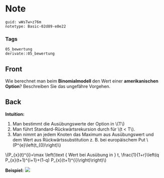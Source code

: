 # Note
```
guid: wWsTw>z76m
notetype: Basic-02d89-e0e22
```

### Tags
```
05_bewertung
derivate::05_bewertung
```

## Front
Wie berechnet man beim <b>Binomialmodell </b>den Wert einer <b>amerikanischen Option</b>? Beschreiben Sie das ungefähre Vorgehen.

## Back
<b>Intuition:</b>
<ol><li>Man bestimmt die Ausübungswerte der Option in \(T\)</li><li>Man führt Standard-Rückwärtsrekursion durch für \(t < T\).</li><li>Man nimmt an jedem Knoten das Maximum aus Ausübungswert und dem Wert aus Rückwärtssubstitution z. B. bei europäischem Put \(P^{e}\left(t_{0}\right)\)</li></ol>\(P_{x}(t)^{i}=\max \left(\text { Wert bei Ausübung in } t, \frac{1}{1+r}\left(q P_{x}(t+1)^{i+1}+(1-q) P_{x}(t+1)^{i}\right)\right)\)

<b>Beispiel:</b>
<img src="paste-8f191e9ed70f22362c829a734a278a1920700ad3.jpg">
